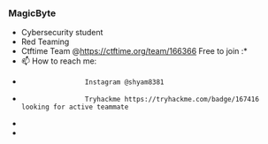 ### MagicByte
- Cybersecurity student
- Red Teaming
- Ctftime Team @https://ctftime.org/team/166366 Free to join :*
- 📫 How to reach me: 
-                     Instagram @shyam8381
-                     Tryhackme https://tryhackme.com/badge/167416 looking for active teammate               
- 
- 

